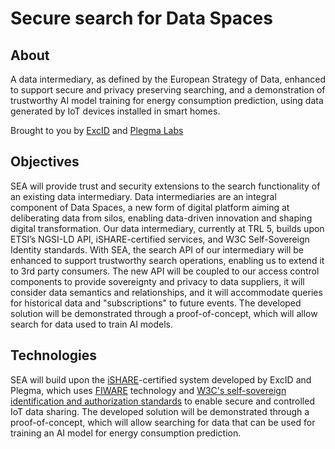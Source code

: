 # Secure search for Data Spaces
## About
A data intermediary, as defined by the European Strategy of Data, enhanced to support secure and privacy preserving searching, and a demonstration of trustworthy AI model training for energy consumption prediction, using data generated by IoT devices installed in smart homes.  

Brought to you by [ExcID](https://www.excid.io) and [Plegma Labs](https://pleg.ma/)

## Objectives
SEA will provide trust and security extensions to the search functionality of an existing data intermediary. Data intermediaries are an integral component of Data Spaces, a new form of digital platform aiming at deliberating data from silos, enabling data-driven innovation and shaping digital transformation. Our data intermediary, currently at TRL 5, builds upon ETSI’s NGSI-LD API, iSHARE-certified services, and W3C Self-Sovereign Identity standards. With SEA, the search API of our intermediary will be enhanced to support trustworthy search operations, enabling us to extend it to 3rd party consumers. The new API will be coupled to our access control components to provide sovereignty and privacy to data suppliers, it will consider data semantics and relationships, and it will accommodate queries for historical data and "subscriptions" to future events. The developed solution will be demonstrated through a proof-of-concept, which will allow search for data used to train AI models.  
 
 ## Technologies
SEA will build upon the [iSHARE](https://ishare.eu/)-certified system developed by 
ExcID and Plegma, which uses [FIWARE](https://fiware-orion.readthedocs.io/en/master/) 
technology and [W3C's self-sovereign identification and authorization standards](https://www.w3.org/TR/vc-data-model/) 
to enable secure and controlled IoT data sharing. The developed solution will be 
demonstrated through a proof-of-concept, which will allow searching for data that 
can be used for training an AI model for energy consumption prediction.
